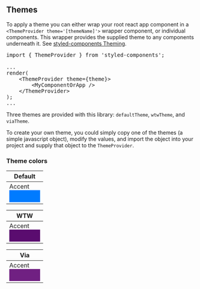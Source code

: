 ## Themes

To apply a theme you can either wrap your root react app component in a `<ThemeProvider theme='[themeName]'>` wrapper component, or individual components. This wrapper provides the supplied theme to any components underneath it. See [styled-components Theming](https://www.styled-components.com/docs/advanced#theming).

<pre>
import { ThemeProvider } from 'styled-components';

...
render(
	&lt;ThemeProvider theme={theme}&gt;
		&lt;MyComponentOrApp /&gt;
	&lt;/ThemeProvider&gt;
);
...
</pre>

Three themes are provided with this library: `defaultTheme`, `wtwTheme`, and `viaTheme`.

To create your own theme, you could simply copy one of the themes (a simple javascript object), modify the values, and import the object into your project and supply that object to the `ThemeProvider`.

### Theme colors

Default |
--- |
Accent <div style="background-color: #007bff; padding: 1em; width: 50px"></div> | Info <div style="background-color: #17a2b8; padding: 1em; width: 50px"></div> | Advisor <div style="background-color: #fd7e14; padding: 1em; width: 50px"></div> | Success <div style="background-color: #28a745; padding: 1em; width: 50px"></div> | Warning <div style="background-color: #ffc107; padding: 1em; width: 50px"></div> | Danger <div style="background-color: #dc3545; padding: 1em; width: 50px"></div> |

WTW |
--- |
Accent <div style="background-color: #5a0c6f; padding: 1em; width: 50px"></div> | Info <div style="background-color: #1b6284; padding: 1em; width: 50px"></div> | Advisor <div style="background-color: #ff6310; padding: 1em; width: 50px"></div> | Success <div style="background-color: #060; padding: 1em; width: 50px"></div> | Warning <div style="background-color: #ebaf00; padding: 1em; width: 50px"></div> | Danger <div style="background-color: #af140c; padding: 1em; width: 50px"></div> |

Via |
--- |
Accent <div style="background-color: #702082; padding: 1em; width: 50px"></div> | Info <div style="background-color: #00a0d2; padding: 1em; width: 50px"></div> | Advisor <div style="background-color: #c110a0; padding: 1em; width: 50px"></div> | Success <div style="background-color: #00c389; padding: 1em; width: 50px"></div> | Warning <div style="background-color: #ffc107; padding: 1em; width: 50px"></div> | Danger <div style="background-color: #dc3545; padding: 1em; width: 50px"></div> |
